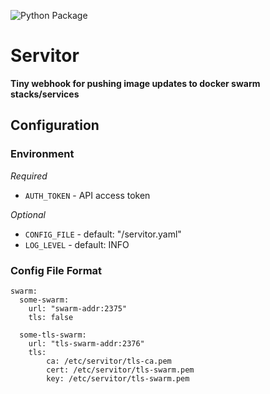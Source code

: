 ![Python Package](https://github.com/carlskeide/servitor/workflows/Docker%20build/badge.svg)

# Servitor
__Tiny webhook for pushing image updates to docker swarm stacks/services__

## Configuration

### Environment
*Required*
* `AUTH_TOKEN` - API access token

*Optional*
* `CONFIG_FILE` - default: "/servitor.yaml"
* `LOG_LEVEL` - default: INFO

### Config File Format
```
swarm:
  some-swarm:
    url: "swarm-addr:2375"
    tls: false

  some-tls-swarm:
    url: "tls-swarm-addr:2376"
    tls:
        ca: /etc/servitor/tls-ca.pem
        cert: /etc/servitor/tls-swarm.pem
        key: /etc/servitor/tls-swarm.pem
```
